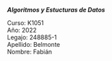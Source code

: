 ***Algoritmos y Estucturas de Datos***

Curso: K1051<br>
Año: 2022<br>
Legajo: 248885-1<br>
Apellido: Belmonte<br>
Nombre: Fabián<br>
